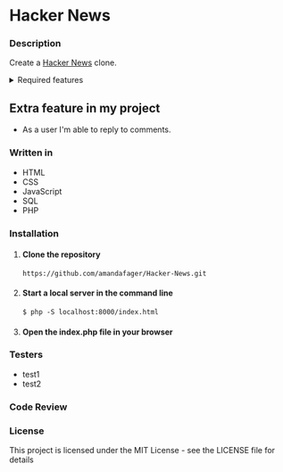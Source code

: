 # Hacker News

### Description

Create a [Hacker News](https://news.ycombinator.com/news) clone.

<details><summary>Required features</summary>

- As a user I should be able to create an account.

- As a user I should be able to login.

- As a user I should be able to logout.

- As a user I should be able to edit my account email, password and biography.

- As a user I should be able to upload a profile avatar image.

- As a user I should be able to create new posts with title, link and description.

- As a user I should be able to edit my posts.

- As a user I should be able to delete my posts.

- As a user I'm able to view most upvoted posts.

- As a user I'm able to view new posts.

- As a user I should be able to upvote posts.

- As a user I should be able to remove upvote from posts.

- As a user I'm able to comment on a post.

- As a user I'm able to edit my comments.

- As a user I'm able to delete my comments.

</details>

## Extra feature in my project

- As a user I'm able to reply to comments.

### Written in

- HTML
- CSS
- JavaScript
- SQL
- PHP

### Installation

1. #### Clone the repository

   `https://github.com/amandafager/Hacker-News.git`

2. #### Start a local server in the command line

   `$ php -S localhost:8000/index.html`

3. #### Open the index.php file in your browser

### Testers

- test1
- test2

### Code Review

### License

This project is licensed under the MIT License - see the LICENSE file for details
